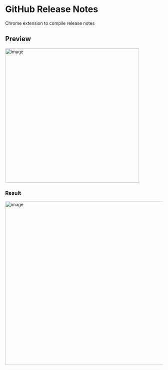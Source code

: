 # GitHub Release Notes

Chrome extension to compile release notes

## Preview

<img width="428" alt="image" src="https://user-images.githubusercontent.com/4829072/169672150-5c5099ee-cf5f-44c5-acfe-5e10187525eb.png">

### Result

<img width="522" alt="image" src="https://user-images.githubusercontent.com/4829072/169672251-f0d02d3f-af71-4149-b1d0-88d0f05e6d51.png">
